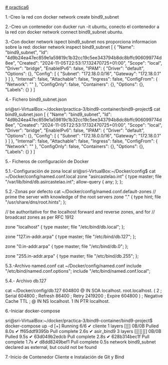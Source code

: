 [# practica6
](https://github.com/leo-dds/practica6.git)

1.-Creo la red con docker network create bind9_subnet  

2.-Creo un contenedor con ducker run -it ubuntu, conecto el contenedor a la red con docker network connect bind9_subnet ubuntu.

3.-Con docker network ispect bind9_subnet nos proporciona informacion sobre la red:
 docker network inspect bind9_subnet
[
    {
        "Name": "bind9_subnet",
        "Id": "4d9b24ea47ec859e1a59819c1b32cc19c5ee343794b8dc8bffc906099774d8ee",
        "Created": "2024-11-05T22:53:17.132470725+01:00",
        "Scope": "local",
        "Driver": "bridge",
        "EnableIPv6": false,
        "IPAM": {
            "Driver": "default",
            "Options": {},
            "Config": [
                {
                    "Subnet": "172.18.0.0/16",
                    "Gateway": "172.18.0.1"
                }
            ]
        },
        "Internal": false,
        "Attachable": false,
        "Ingress": false,
        "ConfigFrom": {
            "Network": ""
        },
        "ConfigOnly": false,
        "Containers": {},
        "Options": {},
        "Labels": {}
    }
]

4.- Fichero bind9_subnet.json

sri@sri-VirtualBox:~/docker/practica-3/bind9-container/bind9-project$ cat bind9_subnet.json 
[
    {
        "Name": "bind9_subnet",
        "Id": "4d9b24ea47ec859e1a59819c1b32cc19c5ee343794b8dc8bffc906099774d8ee",
        "Created": "2024-11-05T22:53:17.132470725+01:00",
        "Scope": "local",
        "Driver": "bridge",
        "EnableIPv6": false,
        "IPAM": {
            "Driver": "default",
            "Options": {},
            "Config": [
                {
                    "Subnet": "172.18.0.0/16",
                    "Gateway": "172.18.0.1"
                }
            ]
        },
        "Internal": false,
        "Attachable": false,
        "Ingress": false,
        "ConfigFrom": {
            "Network": ""
        },
        "ConfigOnly": false,
        "Containers": {},
        "Options": {},
        "Labels": {}
    }
]


5.- Ficheros de configuración de Docker

  5.1.-Configuración de zona local
  sri@sri-VirtualBox:~/Docker/config$ cat ~/Docker/config/named.conf.local
zone "asircastelao.int" {
	type master;
	file "/var/lib/bind/db.asircastelao.int";
	allow-query {
		any;
	};
};

  5.2.-Zonas por defecto
cat ~/Docker/config/named.conf.default-zones
// prime the server with knowledge of the root servers
zone "." {
	type hint;
	file "/usr/share/dns/root.hints";
};

// be authoritative for the localhost forward and reverse zones, and for
// broadcast zones as per RFC 1912

zone "localhost" {
	type master;
	file "/etc/bind/db.local";
};

zone "127.in-addr.arpa" {
	type master;
	file "/etc/bind/db.127";
};

zone "0.in-addr.arpa" {
	type master;
	file "/etc/bind/db.0";
};

zone "255.in-addr.arpa" {
	type master;
	file "/etc/bind/db.255";
};

  5.3.-Archivo named.conf
  cat ~/Docker/config/named.conf
include "/etc/bind/named.conf.options";
include "/etc/bind/named.conf.local";

5.4.- Archivo db.127

cat ~/Docker/config/db.127
    604800
@       IN      SOA     localhost. root.localhost. (
                              2         ; Serial
                         604800         ; Refresh
                          86400         ; Retry
                        2419200         ; Expire
                         604800 )       ; Negative Cache TTL
;
@       IN      NS      localhost.
1       IN      PTR     localhost.


6.-Iniciar docker-compose

sri@sri-VirtualBox:~/docker/practica-3/bind9-container/bind9-project$ docker-compose up -d
[+] Running 6/6
 ✔ cliente 1 layers [⣿]      0B/0B      Pulled                         8.0s 
   ✔ ff65ddf9395b Pull complete                                        2.6s 
 ✔ asir_bind9 3 layers [⣿⣿⣿]      0B/0B      Pulled                    9.5s 
   ✔ 63d049b2edcb Pull complete                                        2.8s 
   ✔ 628b314bec1f Pull complete                                        1.7s 
   ✔ d8dd8249bef1 Pull complete                                        0.5s 
network bind9_subnet declared as external, but could not be found


7.-Inicio de Contenedor Cliente e Instalación de Git y Bind

